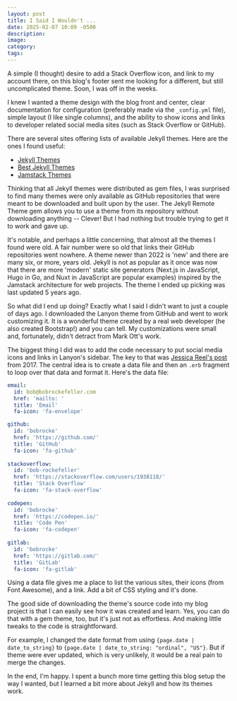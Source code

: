 ```yaml
---
layout: post
title: I Said I Wouldn't ...
date: 2025-02-07 10:09 -0500
description:
image:
category:
tags:
---
```

A simple (I thought) desire to add a Stack Overflow icon, and link to my account there, on this blog's footer sent me looking for a different, but still uncomplicated theme. Soon, I was off in the weeks.
<!--more-->

I knew I wanted a theme design with the blog front and center, clear documentation for configuration (preferably made via the `_config.yml` file), simple layout (I like single columns), and the ability to show icons and links to developer related social media sites (such as Stack Overflow or GitHub).

There are several sites offering lists of available Jekyll themes. Here are the ones I found useful:

- [Jekyll Themes](http://jekyllthemes.org/)
- [Best Jekyll Themes](https://www.bestjekyllthemes.com/)
- [Jamstack Themes](https://jamstackthemes.dev/ssg/jekyll/)

Thinking that all Jekyll themes were distributed as gem files, I was surprised to find many themes were only available as GitHub repositories that were meant to be downloaded and built upon by the user. The Jekyll Remote Theme gem allows you to use a theme from its repository without downloading anything -- Clever! But I had nothing but trouble trying to get it to work and gave up.

It's notable, and perhaps a little concerning, that almost all the themes I found were old. A fair number were so old that links their GitHub repositories went nowhere. A theme newer than 2022 is 'new' and there are many six, or more, years old. Jekyll is not as popular as it once was now that there are more 'modern' static site generators (Next.js in JavaScript, Hugo in Go, and Nuxt in JavaScript are popular examples) inspired by the Jamstack architecture for web projects. The theme I ended up picking was last updated 5 years ago.

So what did I end up doing? Exactly what I said I didn't want to just a couple of days ago. I downloaded the Lanyon theme from GitHub and went to work customizing it. It is a wonderful theme created by a real web developer (he also created Bootstrap!) and you can tell. My customizations were small and, fortunately, didn't detract from Mark Ott's work.

The biggest thing I did was to add the code necessary to put social media icons and links in Lanyon's sidebar. The key to that was [Jessica Reel's post](https://jreel.github.io/social-media-icons-on-jekyll/) from 2017. The central idea is to create a data file and then an `.erb` fragment to loop over that data and format it. Here's the data file:

```yaml
email:
  id: bob@bobrockefeller.com
  href: 'mailto: '
  title: 'Email'
  fa-icon: 'fa-envelope'

github:
  id: 'bobrocke'
  href: 'https://github.com/'
  title: 'GitHub'
  fa-icon: 'fa-github'
  
stackoverflow:
  id: 'bob-rockefeller'
  href: 'https://stackoverflow.com/users/1938118/'
  title: 'Stack Overflow'
  fa-icon: 'fa-stack-overflow'
  
codepen:
  id: 'bobrocke'
  href: 'https://codepen.io/'
  title: 'Code Pen'
  fa-icon: 'fa-codepen'
  
gitlab:
  id: 'bobrocke'
  href: 'https://gitlab.com/'
  title: 'GitLab'
  fa-icon: 'fa-gitlab'
```

Using a data file gives me a place to list the various sites, their icons (from Font Awesome), and a link. Add a bit of CSS styling and it's done.

The good side of downloading the theme's source code into my blog project is that I can easily see how it was created and learn. Yes, you can do that with a gem theme, too, but it's just not as effortless. And making little tweaks to the code is straightforward.

For example, I changed the date format from using `{page.date | date_to_string}` to `{page.date | date_to_string: "ordinal", "US"}`. But if theme were ever updated, which is very unlikely, it would be a real pain to merge the changes.

In the end, I'm happy. I spent a bunch more time getting this blog setup the way I wanted, but I learned a bit more about Jekyll and how its themes work.
